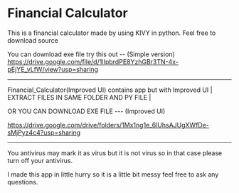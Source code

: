 # Financial Calculator
This is a financial calculator made by using KIVY in python. Feel free to download source 

You can download exe file try this out -- (Simple version)
https://drive.google.com/file/d/1IIpbrdPE8YzhGBr3TN-4x-pEjYE_vLfW/view?usp=sharing

------------------------------------------------------------------------------------------------------
Financial_Calculator(Improved UI) contains app but with Improved UI | EXTRACT FILES IN SAME FOLDER AND PY FILE |

OR YOU CAN DOWNLOAD EXE FILE --- (Improved UI)

https://drive.google.com/drive/folders/1Mx1ng1e_6lUhsAJUgXWfDe-sMjPyz4c4?usp=sharing

------------------------------------------------------------------------------------------------------
 
 You antivirus may mark it as virus but it is not virus so in that case please turn off your antivirus.
 
 I made this app in little hurry so it is a little bit messy feel free to ask any questions.
